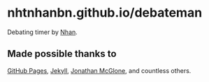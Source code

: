 ---
---

# nhtnhanbn.github.io/debateman
Debating timer by [Nhan](https://nhtnhanbn.github.io).

## Made possible thanks to
[GitHub Pages](https://github.io),
[Jekyll](https://jekyllrb.com),
[Jonathan McGlone](https://jmcglone.com/guides/github-pages),
and countless others.

